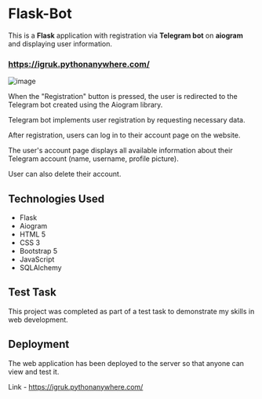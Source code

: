 # Flask-Bot

This is a **Flask** application with registration via **Telegram bot** on **aiogram** and displaying user information.

### https://igruk.pythonanywhere.com/

![image](https://user-images.githubusercontent.com/88056536/233709354-b6e6096e-ff3c-4a11-9a79-bc42f130906d.png)

When the "Registration" button is pressed, the user is redirected to the Telegram bot created using the Aiogram library.

Telegram bot implements user registration by requesting necessary data.

After registration, users can log in to their account page on the website.

The user's account page displays all available information about their Telegram account (name, username, profile picture).

User can also delete their account.

## Technologies Used

- Flask
- Aiogram
- HTML 5
- CSS 3
- Bootstrap 5
- JavaScript
- SQLAlchemy

## Test Task

This project was completed as part of a test task to demonstrate my skills in web development.

## Deployment

The web application has been deployed to the server so that anyone can view and test it.

Link - https://igruk.pythonanywhere.com/

